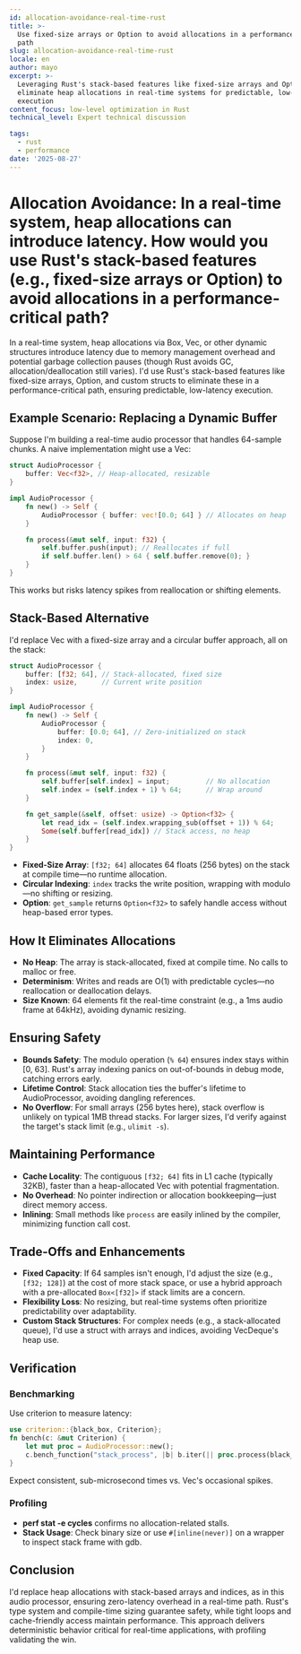 ```yaml
---
id: allocation-avoidance-real-time-rust
title: >-
  Use fixed-size arrays or Option to avoid allocations in a performance-critical
  path
slug: allocation-avoidance-real-time-rust
locale: en
author: mayo
excerpt: >-
  Leveraging Rust's stack-based features like fixed-size arrays and Option to
  eliminate heap allocations in real-time systems for predictable, low-latency
  execution
content_focus: low-level optimization in Rust
technical_level: Expert technical discussion

tags:
  - rust
  - performance
date: '2025-08-27'
---
```


# Allocation Avoidance: In a real-time system, heap allocations can introduce latency. How would you use Rust's stack-based features (e.g., fixed-size arrays or Option) to avoid allocations in a performance-critical path?

In a real-time system, heap allocations via Box, Vec, or other dynamic structures introduce latency due to memory management overhead and potential garbage collection pauses (though Rust avoids GC, allocation/deallocation still varies). I'd use Rust's stack-based features like fixed-size arrays, Option, and custom structs to eliminate these in a performance-critical path, ensuring predictable, low-latency execution.

## Example Scenario: Replacing a Dynamic Buffer

Suppose I'm building a real-time audio processor that handles 64-sample chunks. A naive implementation might use a Vec:

```rust
struct AudioProcessor {
    buffer: Vec<f32>, // Heap-allocated, resizable
}

impl AudioProcessor {
    fn new() -> Self {
        AudioProcessor { buffer: vec![0.0; 64] } // Allocates on heap
    }

    fn process(&mut self, input: f32) {
        self.buffer.push(input); // Reallocates if full
        if self.buffer.len() > 64 { self.buffer.remove(0); }
    }
}
```

This works but risks latency spikes from reallocation or shifting elements.

## Stack-Based Alternative

I'd replace Vec with a fixed-size array and a circular buffer approach, all on the stack:

```rust
struct AudioProcessor {
    buffer: [f32; 64], // Stack-allocated, fixed size
    index: usize,      // Current write position
}

impl AudioProcessor {
    fn new() -> Self {
        AudioProcessor {
            buffer: [0.0; 64], // Zero-initialized on stack
            index: 0,
        }
    }

    fn process(&mut self, input: f32) {
        self.buffer[self.index] = input;         // No allocation
        self.index = (self.index + 1) % 64;      // Wrap around
    }

    fn get_sample(&self, offset: usize) -> Option<f32> {
        let read_idx = (self.index.wrapping_sub(offset + 1)) % 64;
        Some(self.buffer[read_idx]) // Stack access, no heap
    }
}
```

- **Fixed-Size Array**: `[f32; 64]` allocates 64 floats (256 bytes) on the stack at compile time—no runtime allocation.
- **Circular Indexing**: `index` tracks the write position, wrapping with modulo—no shifting or resizing.
- **Option**: `get_sample` returns `Option<f32>` to safely handle access without heap-based error types.

## How It Eliminates Allocations

- **No Heap**: The array is stack-allocated, fixed at compile time. No calls to malloc or free.
- **Determinism**: Writes and reads are O(1) with predictable cycles—no reallocation or deallocation delays.
- **Size Known**: 64 elements fit the real-time constraint (e.g., a 1ms audio frame at 64kHz), avoiding dynamic resizing.

## Ensuring Safety

- **Bounds Safety**: The modulo operation (`% 64`) ensures index stays within [0, 63]. Rust's array indexing panics on out-of-bounds in debug mode, catching errors early.
- **Lifetime Control**: Stack allocation ties the buffer's lifetime to AudioProcessor, avoiding dangling references.
- **No Overflow**: For small arrays (256 bytes here), stack overflow is unlikely on typical 1MB thread stacks. For larger sizes, I'd verify against the target's stack limit (e.g., `ulimit -s`).

## Maintaining Performance

- **Cache Locality**: The contiguous `[f32; 64]` fits in L1 cache (typically 32KB), faster than a heap-allocated Vec with potential fragmentation.
- **No Overhead**: No pointer indirection or allocation bookkeeping—just direct memory access.
- **Inlining**: Small methods like `process` are easily inlined by the compiler, minimizing function call cost.

## Trade-Offs and Enhancements

- **Fixed Capacity**: If 64 samples isn't enough, I'd adjust the size (e.g., `[f32; 128]`) at the cost of more stack space, or use a hybrid approach with a pre-allocated `Box<[f32]>` if stack limits are a concern.
- **Flexibility Loss**: No resizing, but real-time systems often prioritize predictability over adaptability.
- **Custom Stack Structures**: For complex needs (e.g., a stack-allocated queue), I'd use a struct with arrays and indices, avoiding VecDeque's heap use.

## Verification

### Benchmarking

Use criterion to measure latency:

```rust
use criterion::{black_box, Criterion};
fn bench(c: &mut Criterion) {
    let mut proc = AudioProcessor::new();
    c.bench_function("stack_process", |b| b.iter(|| proc.process(black_box(1.0))));
}
```

Expect consistent, sub-microsecond times vs. Vec's occasional spikes.

### Profiling

- **perf stat -e cycles** confirms no allocation-related stalls.
- **Stack Usage**: Check binary size or use `#[inline(never)]` on a wrapper to inspect stack frame with gdb.

## Conclusion

I'd replace heap allocations with stack-based arrays and indices, as in this audio processor, ensuring zero-latency overhead in a real-time path. Rust's type system and compile-time sizing guarantee safety, while tight loops and cache-friendly access maintain performance. This approach delivers deterministic behavior critical for real-time applications, with profiling validating the win.
